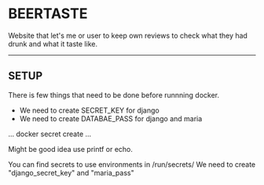 # BEERTASTE
Website that let's me or user to keep own reviews to check what they had drunk and what it taste like.

---

## SETUP
There is few things that need to be done before runnning docker.
-	We need to create SECRET_KEY for django
-	We need to create DATABAE_PASS for django and maria

...
docker secret create <name> <value>
...

Might be good idea use printf or echo.

You can find secrets to use environments in /run/secrets/
We need to create "django_secret_key" and "maria_pass"
